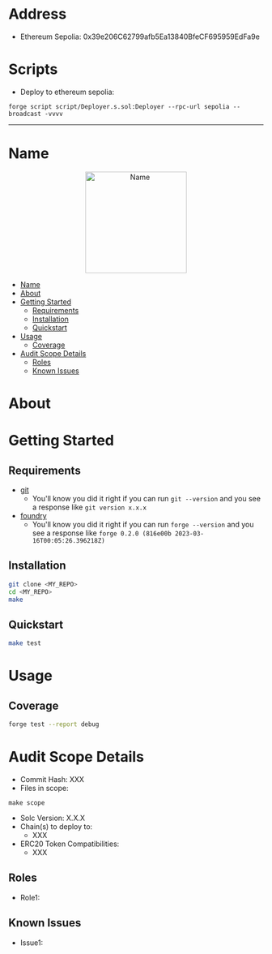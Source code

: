 # Address

- Ethereum Sepolia: 0x39e206C62799afb5Ea13840BfeCF695959EdFa9e

# Scripts

- Deploy to ethereum sepolia:

```
forge script script/Deployer.s.sol:Deployer --rpc-url sepolia --broadcast -vvvv
```

<hr/>

# Name 

<p align="center">
<img src="./images/logo.png" width="200" alt="Name">
<br/>


- [Name](#name)
- [About](#about)
- [Getting Started](#getting-started)
  - [Requirements](#requirements)
  - [Installation](#installation)
  - [Quickstart](#quickstart)
- [Usage](#usage)
  - [Coverage](#coverage)
- [Audit Scope Details](#audit-scope-details)
  - [Roles](#roles)
  - [Known Issues](#known-issues)


# About

<!-- Include a blurb about your project, including a link to docs if applicable -->

# Getting Started

## Requirements

- [git](https://git-scm.com/book/en/v2/Getting-Started-Installing-Git)
  - You'll know you did it right if you can run `git --version` and you see a response like `git version x.x.x`
- [foundry](https://getfoundry.sh/)
  - You'll know you did it right if you can run `forge --version` and you see a response like `forge 0.2.0 (816e00b 2023-03-16T00:05:26.396218Z)`
<!-- Additional requirements here -->

## Installation

```bash
git clone <MY_REPO>
cd <MY_REPO>
make
```

## Quickstart 

```bash
make test
```

# Usage 

## Coverage

```bash
forge test --report debug
```

# Audit Scope Details 

- Commit Hash: XXX
- Files in scope:
``` 
make scope
```
- Solc Version: X.X.X
- Chain(s) to deploy to:
  - XXX
- ERC20 Token Compatibilities:
  - XXX

## Roles

- Role1: <!-- Description -->

## Known Issues

- Issue1: <!-- Description -->